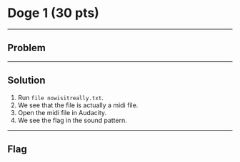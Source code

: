 # Doge 1 (30 pts)

---

## Problem

---

## Solution
1) Run `file nowisitreally.txt`.
2) We see that the file is actually a midi file.
3) Open the midi file in Audacity.
4) We see the flag in the sound pattern.

---

## Flag